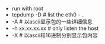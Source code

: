 * run with root 
* tcpdump -D 		# list the eth0 - ..
* -A 				# 以ascii显示包的一些详细信息
* -h xx.xx.xx.xx	# only listen the host
* -X 				# 以ascii和16进制分别显示包内容